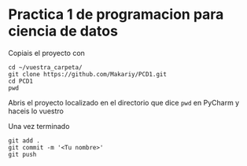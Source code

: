 
# Practica 1 de programacion para ciencia de datos

Copiais el proyecto con 
```shell
cd ~/vuestra_carpeta/
git clone https://github.com/Makariy/PCD1.git
cd PCD1
pwd
```
Abris el proyecto localizado en el directorio que dice ``pwd`` en PyCharm y haceis lo vuestro

Una vez terminado
```shell
git add .
git commit -m '<Tu nombre>'
git push 
```


